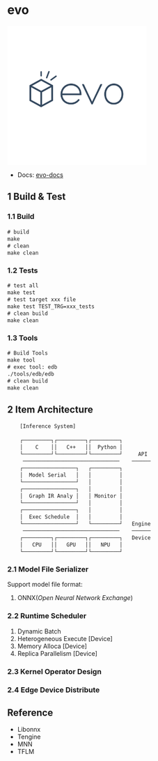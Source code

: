 # evo

<img src="./docs/public/logo.svg" width="320" align="center">

- Docs: [evo-docs](https://lancerstadium.github.io/evo/docs/)

## 1 Build & Test

### 1.1 Build

```shell
# build
make
# clean
make clean
```

### 1.2 Tests

```shell
# test all
make test
# test target xxx file
make test TEST_TRG=xxx_tests
# clean build
make clean
```

### 1.3 Tools

```shell
# Build Tools
make tool
# exec tool: edb
./tools/edb/edb
# clean build
make clean
```


## 2 Item Architecture

```
    [Inference System]

    ┌─────────┐┌─────────┐┌─────────┐
    │    C    ││   C++   ││  Python │
    └─────────┘└─────────┘└─────────┘     API
     ───────────────────────────────    ──────
    ┌─────────────────┐   ┌─────────┐ 
    │  Model Serial   │   │         │ 
    └─────────────────┘   │         │
    ┌─────────────────┐   │         │
    │  Graph IR Analy │   │ Monitor │
    └─────────────────┘   │         │
    ┌─────────────────┐   │         │
    │  Exec Schedule  │   │         │
    └─────────────────┘   └─────────┘   Engine
     ───────────────────────────────    ──────
    ┌─────────┐┌─────────┐┌─────────┐   Device
    │   CPU   ││   GPU   ││   NPU   │
    └─────────┘└─────────┘└─────────┘
```

### 2.1 Model File Serializer

Support model file format:
1. ONNX(*Open Neural Network Exchange*)

### 2.2 Runtime Scheduler

1. Dynamic Batch
2. Heterogeneous Execute [Device]
3. Memory Alloca [Device]
4. Replica Parallelism [Device]

### 2.3 Kernel Operator Design


### 2.4 Edge Device Distribute



## Reference

- Libonnx
- Tengine
- MNN
- TFLM